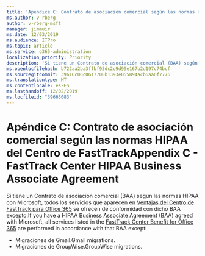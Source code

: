 ```yaml
---
title: 'Apéndice C: Contrato de asociación comercial según las normas HIPAA del Centro de FastTrack'
ms.author: v-rberg
author: v-rberg-msft
manager: jimmuir
ms.date: 12/03/2019
ms.audience: ITPro
ms.topic: article
ms.service: o365-administration
localization_priority: Priority
description: 'Si tiene un Contrato de asociación comercial (BAA) según las normas HIPAA con Microsoft para los servicios de FastTrack, todos los servicios que aparecen en FastTrack Center Benefit for Office 365 se incluyen en ese BAA excepto:'
ms.openlocfilehash: b722aa2ba3ffbf93dc2c9d99e167b2d197c74bcf
ms.sourcegitcommit: 39616c06c0617700b1393e055894acb6aa6f7776
ms.translationtype: HT
ms.contentlocale: es-ES
ms.lasthandoff: 12/02/2019
ms.locfileid: "39663083"
---
```

# <a name="appendix-c---fasttrack-center-hipaa-business-associate-agreement"></a><span data-ttu-id="5c9f1-103">Apéndice C: Contrato de asociación comercial según las normas HIPAA del Centro de FastTrack</span><span class="sxs-lookup"><span data-stu-id="5c9f1-103">Appendix C - FastTrack Center HIPAA Business Associate Agreement</span></span>

<span data-ttu-id="5c9f1-104">Si tiene un Contrato de asociación comercial (BAA) según las normas HIPAA con Microsoft, todos los servicios que aparecen en [Ventajas del Centro de FastTrack para Office 365](O365-fasttrack-benefit-for-office-365.md) se ofrecen de conformidad con dicho BAA excepto:</span><span class="sxs-lookup"><span data-stu-id="5c9f1-104">If you have a HIPAA Business Associate Agreement (BAA) agreed with Microsoft, all services listed in the [FastTrack Center Benefit for Office 365](O365-fasttrack-benefit-for-office-365.md) are performed in accordance with that BAA except:</span></span> 
  
- <span data-ttu-id="5c9f1-105">Migraciones de Gmail.</span><span class="sxs-lookup"><span data-stu-id="5c9f1-105">Gmail migrations.</span></span>   
- <span data-ttu-id="5c9f1-106">Migraciones de GroupWise.</span><span class="sxs-lookup"><span data-stu-id="5c9f1-106">GroupWise migrations.</span></span>
    

